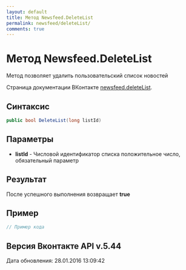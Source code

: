 ```yaml
---
layout: default
title: Метод Newsfeed.DeleteList
permalink: newsfeed/deleteList/
comments: true
---
```

# Метод Newsfeed.DeleteList
Метод позволяет удалить пользовательский список новостей

Страница документации ВКонтакте [newsfeed.deleteList](https://vk.com/dev/newsfeed.deleteList).
## Синтаксис
``` csharp
public bool DeleteList(long listId)
```

## Параметры
+ **listId** - Числовой идентификатор списка положительное число, обязательный параметр

## Результат
После успешного выполнения возвращает **true**

## Пример
``` csharp
// Пример кода
```

## Версия Вконтакте API v.5.44
Дата обновления: 28.01.2016 13:09:42
